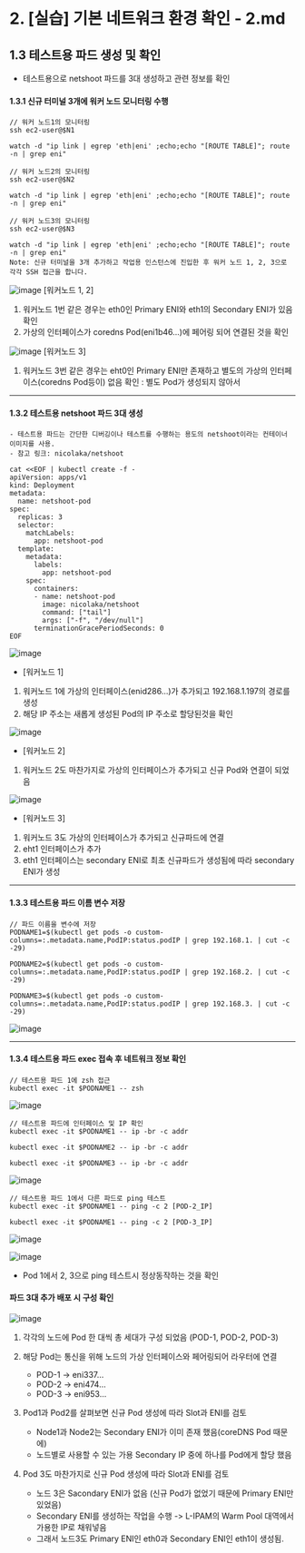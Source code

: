 # 2. [실습] 기본 네트워크 환경 확인 - 2.md

## 1.3 테스트용 파드 생성 및 확인
- 테스트용으로 netshoot 파드를 3대 생성하고 관련 정보를 확인
   
#### 1.3.1 신규 터미널 3개에 워커 노드 모니터링 수행
```
// 워커 노드1의 모니터링
ssh ec2-user@$N1

watch -d "ip link | egrep 'eth|eni' ;echo;echo "[ROUTE TABLE]"; route -n | grep eni"

// 워커 노드2의 모니터링
ssh ec2-user@$N2

watch -d "ip link | egrep 'eth|eni' ;echo;echo "[ROUTE TABLE]"; route -n | grep eni"

// 워커 노드3의 모니터링
ssh ec2-user@$N3

watch -d "ip link | egrep 'eth|eni' ;echo;echo "[ROUTE TABLE]"; route -n | grep eni"
Note: 신규 터미널을 3개 추가하고 작업용 인스턴스에 진입한 후 워커 노드 1, 2, 3으로 각각 SSH 접근을 합니다.
```
![image](https://github.com/devhyunuk/eks-cloudnet/assets/49749510/f7975267-2805-4495-9d88-9f3a3f7c3261)
[워커노드 1, 2]
1) 워커노드 1번 같은 경우는 eth0인 Primary ENI와 eth1의 Secondary ENI가 있음 확인
2) 가상의 인터페이스가 coredns Pod(eni1b46...)에 페어링 되어 연결된 것을 확인

![image](https://github.com/devhyunuk/eks-cloudnet/assets/49749510/c6fae9e0-5b16-48b4-b11b-d862f8aaaead)
[워커노드 3]
1) 워커노드 3번 같은 경우는 eht0인 Primary ENI만 존재하고 별도의 가상의 인터페이스(coredns Pod등이) 없음 확인 : 별도 Pod가 생성되지 않아서

---

#### 1.3.2 테스트용 netshoot 파드 3대 생성
```
- 테스트용 파드는 간단한 디버깅이나 테스트를 수행하는 용도의 netshoot이라는 컨테이너 이미지를 사용.
- 참고 링크: nicolaka/netshoot

cat <<EOF | kubectl create -f -
apiVersion: apps/v1
kind: Deployment
metadata:
  name: netshoot-pod
spec:
  replicas: 3
  selector:
    matchLabels:
      app: netshoot-pod
  template:
    metadata:
      labels:
        app: netshoot-pod
    spec:
      containers:
      - name: netshoot-pod
        image: nicolaka/netshoot
        command: ["tail"]
        args: ["-f", "/dev/null"]
      terminationGracePeriodSeconds: 0
EOF
```
![image](https://github.com/devhyunuk/eks-cloudnet/assets/49749510/12083e47-025b-41b5-bf08-d1c5d2918e55)

- [워커노드 1]
1) 워커노드 1에 가상의 인터페이스(enid286...)가 추가되고 192.168.1.197의 경로를 생성
2) 해당 IP 주소는 새롭게 생성된 Pod의 IP 주소로 할당된것을 확인

![image](https://github.com/devhyunuk/eks-cloudnet/assets/49749510/fee96744-855d-47b3-8f2f-f0b0add94f88)

- [워커노드 2]
1) 워커노드 2도 마찬가지로 가상의 인터페이스가 추가되고 신규 Pod와 연결이 되었음

![image](https://github.com/devhyunuk/eks-cloudnet/assets/49749510/0814dfa4-8efe-44e5-a7be-3994cde07265)

- [워커노드 3]
1) 워커노드 3도 가상의 인터페이스가 추가되고 신규파드에 연결
2) eht1 인터페이스가 추가
3) eth1 인터페이스는 secondary ENI로 최초 신규파드가 생성됨에 따라 secondary ENI가 생성

---

#### 1.3.3 테스트용 파드 이름 변수 저장
```
// 파드 이름을 변수에 저장
PODNAME1=$(kubectl get pods -o custom-columns=:.metadata.name,PodIP:status.podIP | grep 192.168.1. | cut -c -29)

PODNAME2=$(kubectl get pods -o custom-columns=:.metadata.name,PodIP:status.podIP | grep 192.168.2. | cut -c -29)

PODNAME3=$(kubectl get pods -o custom-columns=:.metadata.name,PodIP:status.podIP | grep 192.168.3. | cut -c -29)
```
![image](https://github.com/devhyunuk/eks-cloudnet/assets/49749510/c5ed94f1-d6ce-4639-8628-603365344d2b)

---
#### 1.3.4 테스트용 파드 exec 접속 후 네트워크 정보 확인
```
// 테스트용 파드 1에 zsh 접근
kubectl exec -it $PODNAME1 -- zsh
```
![image](https://github.com/devhyunuk/eks-cloudnet/assets/49749510/16cec332-0f8b-42a3-b59b-076bf098c2d4)


```
// 테스트용 파드에 인터페이스 및 IP 확인
kubectl exec -it $PODNAME1 -- ip -br -c addr

kubectl exec -it $PODNAME2 -- ip -br -c addr

kubectl exec -it $PODNAME3 -- ip -br -c addr
```
![image](https://github.com/devhyunuk/eks-cloudnet/assets/49749510/2dababfe-285e-41c4-a16b-17f96902b87a)

```
// 테스트용 파드 1에서 다른 파드로 ping 테스트
kubectl exec -it $PODNAME1 -- ping -c 2 [POD-2_IP]

kubectl exec -it $PODNAME1 -- ping -c 2 [POD-3_IP]
```
![image](https://github.com/devhyunuk/eks-cloudnet/assets/49749510/97a5e54b-7a65-4148-9b28-5662a947705a)

![image](https://github.com/devhyunuk/eks-cloudnet/assets/49749510/ad91ecf8-4df3-49ed-b249-c3a3f674d8d2)
- Pod 1에서 2, 3으로 ping 테스트시 정상동작하는 것을 확인

#### 파드 3대 추가 배포 시 구성 확인
![image](https://github.com/devhyunuk/eks-cloudnet/assets/49749510/e6da721f-6352-43ee-a69d-fa34b9ab6cdc)
1) 각각의 노드에 Pod 한 대씩 총 세대가 구성 되었음 (POD-1, POD-2, POD-3)
2) 해당 Pod는 통신을 위해 노드의 가상 인터페이스와 페어링되어 라우터에 연결
   - POD-1 -> eni337...
   - POD-2 -> eni474...
   - POD-3 -> eni953...
  
3) Pod1과 Pod2를 살펴보면 신규 Pod 생성에 따라 Slot과 ENI를 검토
   - Node1과 Node2는 Secondary ENI가 이미 존재 했음(coreDNS Pod 때문에)
   - 노드별로 사용할 수 있는 가용 Secondary IP 중에 하나를 Pod에게 할당 했음
  
4) Pod 3도 마찬가지로 신규 Pod 생성에 따라 Slot과 ENI를 검토
   - 노드 3은 Sacondary ENI가 없음 (신규 Pod가 없었기 때문에 Primary ENI만 있었음)
   - Secondary ENI를 생성하는 작업을 수행 -> L-IPAM의 Warm Pool 대역에서 가용한 IP로 채워넣음
   - 그래서 노드3도 Primary ENI인 eth0과 Secondary ENI인 eth1이 생성됨.




















